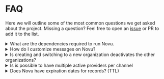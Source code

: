 # FAQ

Here we will outline some of the most common questions we get asked about the project. Missing a question? Feel free to open an [issue](https://github.com/novuhq/novu/issues) or PR to add it to the list.

<details>
<summary> What are the dependencies required to run Novu. </summary>

Novu consists of multiple services written in Node.js and Typescript. The following are the dependencies required to run the project fully:

- Node.js version v16.15.1
- MongoDB
- Redis
- File storage (S3/GCP/Azure) - Optional

</details>

<details>
<summary>How do I customize messages on Novu?</summary>

In Novu, [handlebar variables](https://handlebarsjs.com/guide/) (variables enclosed within double curly brackets) are used to customize messages. Using this, one can take advantage of the following tools:

- **Custom Variables:** You can create [custom variables](https://docs.novu.co/platform/workflows#variable-usage) by defining it in the payload and accessing its value using the following syntax:

  ```html
  {{variable_name}}
  ```

- **Iteration/Looping:** You can iterate through a list of variables using [each](https://docs.novu.co/platform/workflows#iteration) keyword. The code within the block will loop once for each element that is present in the iterable variable. The syntax is as follows:

  ```html
  {{#each iterable}} ... {{/each}}
  ```

- **Conditional Block:**
  You can render a block conditionally using the [if](https://docs.novu.co/platform/workflows#conditional) keyword. The block is defined similar to the iteration block:

  ```html
  {{#if condition}} ... {{/if}}
  ```

For an in-depth explanation with examples, check out [Templates](https://docs.novu.co/platform/workflows#messages).

</details>

<details>
<summary>Is creating and switching to a new organization deactivates the other organizations?</summary>

No, switching organization will only switch organization in UI, from API side all organizations are still active. Each organization has different api keys, subscribers and workflows. Notification template of one organization can not be used with other organization's subscriber.

</details>

<details>
<summary>Is is possible to have multiple active providers per channel</summary>

Multiple active providers are only supported in [push](../channels/push) and [chat](../channels/chat) channels.

</details>
<details>
<summary>Does Novu have expiration dates for records? (TTL)</summary>

For Novu cloud users - notifications and activity feed data will be saved for 1 month.
In-app messages will be saved for 6 months.
After that time - the records will be archived.

For self-hosted - the same time frame applies before records will be deleted. A TTL expiration date will be set for them.  
Self-hosted users can disable ttl setting by adding environment variable `DISABLE_TTL=true`.

Affected schemes:

- Notification (1 month)
- Job (1 month)
- Message (in app - 1 year, all others - 1 month)
- ExecutionDetails (1 month)

</details>
